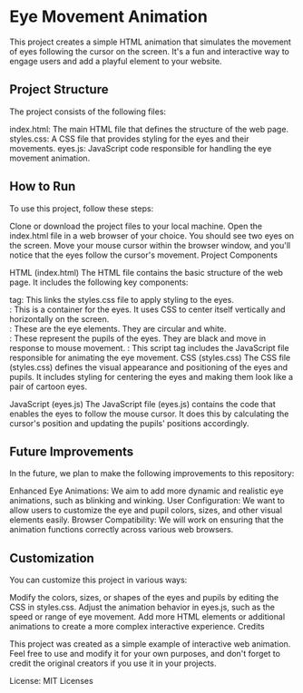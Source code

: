 # Eye Movement Animation

This project creates a simple HTML animation that simulates the movement of eyes following the cursor on the screen. It's a fun and interactive way to engage users and add a playful element to your website.

## Project Structure

The project consists of the following files:

index.html: The main HTML file that defines the structure of the web page.
styles.css: A CSS file that provides styling for the eyes and their movements.
eyes.js: JavaScript code responsible for handling the eye movement animation.

## How to Run

To use this project, follow these steps:

Clone or download the project files to your local machine.
Open the index.html file in a web browser of your choice. You should see two eyes on the screen.
Move your mouse cursor within the browser window, and you'll notice that the eyes follow the cursor's movement.
Project Components

HTML (index.html)
The HTML file contains the basic structure of the web page. It includes the following key components:

<link> tag: This links the styles.css file to apply styling to the eyes.
<div class="eyes">: This is a container for the eyes. It uses CSS to center itself vertically and horizontally on the screen.
<div class="eye">: These are the eye elements. They are circular and white.
<div class="ball">: These represent the pupils of the eyes. They are black and move in response to mouse movement.
<script src="./eyes.js"></script>: This script tag includes the JavaScript file responsible for animating the eye movement.
CSS (styles.css)
The CSS file (styles.css) defines the visual appearance and positioning of the eyes and pupils. It includes styling for centering the eyes and making them look like a pair of cartoon eyes.

JavaScript (eyes.js)
The JavaScript file (eyes.js) contains the code that enables the eyes to follow the mouse cursor. It does this by calculating the cursor's position and updating the pupils' positions accordingly.

## Future Improvements

In the future, we plan to make the following improvements to this repository:

Enhanced Eye Animations: We aim to add more dynamic and realistic eye animations, such as blinking and winking.
User Configuration: We want to allow users to customize the eye and pupil colors, sizes, and other visual elements easily.
Browser Compatibility: We will work on ensuring that the animation functions correctly across various web browsers.

## Customization

You can customize this project in various ways:

Modify the colors, sizes, or shapes of the eyes and pupils by editing the CSS in styles.css.
Adjust the animation behavior in eyes.js, such as the speed or range of eye movement.
Add more HTML elements or additional animations to create a more complex interactive experience.
Credits

This project was created as a simple example of interactive web animation. Feel free to use and modify it for your own purposes, and don't forget to credit the original creators if you use it in your projects.

License: MIT Licenses
